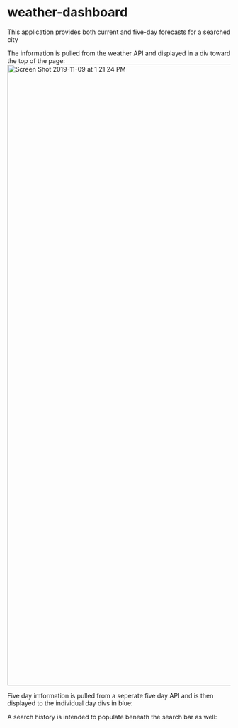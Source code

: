 # weather-dashboard

This application provides both current and five-day forecasts for a searched city

The information is pulled from the weather API and displayed in a div toward the top of the page:
<img width="1402" alt="Screen Shot 2019-11-09 at 1 21 24 PM" src="https://user-images.githubusercontent.com/31483933/68535245-31dc0500-02f4-11ea-9106-3c775e2ed4da.png">

Five day imformation is pulled from a seperate five day API and is then displayed to the individual day divs in blue:

A search history is intended to populate beneath the search bar as well:
